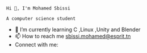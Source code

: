                                                                              Hi 👋, I'm Mohamed Sbissi
                                                                             A computer science student

- 🌱 I’m currently learning C ,Linux ,Unity and Blender 
- 📫 How to reach me sbissi.mohamed@esprit.tn
- Connect with me:
  
 
<!---
MOHAsbissi01/MOHAsbissi01 is a ✨ special ✨ repository because its `README.md` (this file) appears on your GitHub profile.
You can click the Preview link to take a look at your changes.
--->
